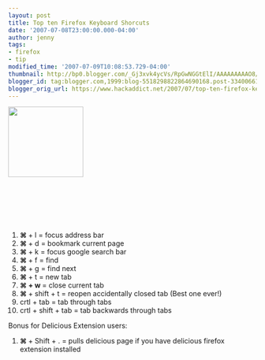 ```yaml
---
layout: post
title: Top ten Firefox Keyboard Shorcuts
date: '2007-07-08T23:00:00.000-04:00'
author: jenny
tags:
- firefox
- tip
modified_time: '2007-07-09T10:08:53.729-04:00'
thumbnail: http://bp0.blogger.com/_Gj3xvk4ycVs/RpGwNGGtElI/AAAAAAAAAO8/t7Obyy3ruag/s72-c/firefox_logo.jpg
blogger_id: tag:blogger.com,1999:blog-5518298822864690168.post-3340066163354839806
blogger_orig_url: https://www.hackaddict.net/2007/07/top-ten-firefox-keyboard-shorcuts.html
---
```


<img alt="" border="0" id="BLOGGER_PHOTO_ID_5085039193301520978" src="{{ site.url }}/assets/images/2007-07-08-image-0000.jpg" style="margin: 0pt 10px 10px 0pt; float: left;  width: 152px; height: 143px;"/><br/><br/><br/><br/><br/><br/><br/><br/><br/><br/><br/><br/><br/><br/><ol><li><b>⌘ </b>+ l = focus address bar</li><li><b>⌘ </b>+ d = bookmark current page<br/></li><li><b>⌘ </b>+ k = focus google search bar<br/></li><li><b>⌘ </b>+ f = find<br/></li><li><b>⌘ </b>+ g = find next</li><li><b>⌘ </b>+ t = new tab</li><li><b>⌘  + w </b>= close current tab</li><li><b>⌘ </b>+ shift + t = reopen accidentally closed tab (Best one ever!)</li><li>crtl + tab = tab through tabs</li><li>crtl + shift + tab = tab backwards through tabs<br/></li></ol>Bonus for Delicious Extension users:<br/><ol><li><b>⌘ </b>+ Shift + . = pulls delicious page if you have delicious firefox extension installed</li></ol>